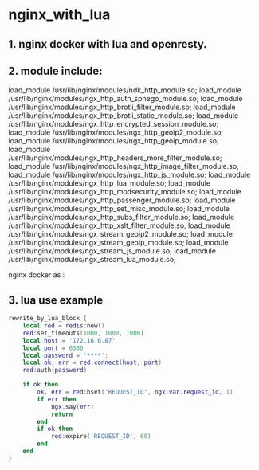 # nginx_with_lua

## 1. nginx docker with lua and openresty.

## 2. module include:
load_module /usr/lib/nginx/modules/ndk_http_module.so;
load_module /usr/lib/nginx/modules/ngx_http_auth_spnego_module.so;
load_module /usr/lib/nginx/modules/ngx_http_brotli_filter_module.so;
load_module /usr/lib/nginx/modules/ngx_http_brotli_static_module.so;
load_module /usr/lib/nginx/modules/ngx_http_encrypted_session_module.so;
load_module /usr/lib/nginx/modules/ngx_http_geoip2_module.so;
load_module /usr/lib/nginx/modules/ngx_http_geoip_module.so;
load_module /usr/lib/nginx/modules/ngx_http_headers_more_filter_module.so;
load_module /usr/lib/nginx/modules/ngx_http_image_filter_module.so;
load_module /usr/lib/nginx/modules/ngx_http_js_module.so;
load_module /usr/lib/nginx/modules/ngx_http_lua_module.so;
load_module /usr/lib/nginx/modules/ngx_http_modsecurity_module.so;
load_module /usr/lib/nginx/modules/ngx_http_passenger_module.so;
load_module /usr/lib/nginx/modules/ngx_http_set_misc_module.so;
load_module /usr/lib/nginx/modules/ngx_http_subs_filter_module.so;
load_module /usr/lib/nginx/modules/ngx_http_xslt_filter_module.so;
load_module /usr/lib/nginx/modules/ngx_stream_geoip2_module.so;
load_module /usr/lib/nginx/modules/ngx_stream_geoip_module.so;
load_module /usr/lib/nginx/modules/ngx_stream_js_module.so;
load_module /usr/lib/nginx/modules/ngx_stream_lua_module.so;

nginx docker as :

[docker file]: https://raw.githubusercontent.com/nginxinc/docker-nginx/master/modules/Dockerfile



## 3. lua use example

```lua
rewrite_by_lua_block {
    local red = redis:new()
    red:set_timeouts(1000, 1000, 1000)
    local host = '172.16.0.87'
    local port = 6380
    local password = '****';
    local ok, err = red:connect(host, port)
    red:auth(password)

    if ok then
        ok, err = red:hset('REQUEST_ID', ngx.var.request_id, 1)
        if err then
            ngx.say(err)
            return
        end
        if ok then
            red:expire('REQUEST_ID', 60)
        end
    end
}
```


